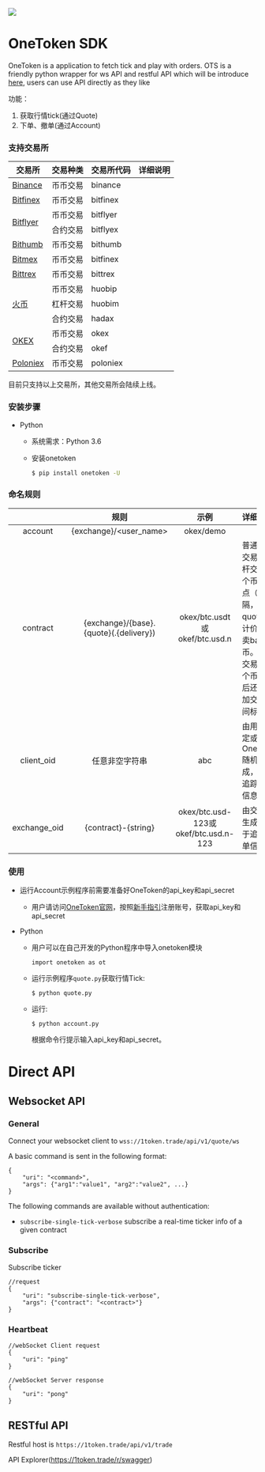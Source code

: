 ![](https://img.shields.io/badge/PYTHON-3.6%2B-green.svg)


OneToken SDK
====
OneToken is a application to fetch tick and play with orders. OTS is a friendly python wrapper for ws API and restful API which will be introduce [here](#direct-api),  users can use API directly as they like

功能：

1. 获取行情tick(通过Quote)
2. 下单、撤单(通过Account)

### 支持交易所
<table>
<thead>
<tr>
<th>交易所</th>
<th>交易种类</th>
<th>交易所代码</th>
<th>详细说明</th>
</tr>
</thead>
<tbody>
<tr>
<td><a href="https://www.binance.com/">Binance</a></td>
<td>币币交易</td>
<td>binance</td>
<td></td>
</tr>
<tr>
<td><a href="https://www.bitfinex.com/">Bitfinex</a></td>
<td>币币交易</td>
<td>bitfinex</td>
<td></td>
</tr>
<tr>
<td rowspan="2"><a href="https://bitflyer.jp/">Bitflyer</a></td>
<td>币币交易</td>
<td>bitflyer</td>
<td></td>
</tr>
<tr>
<td>合约交易</td>
<td>bitflyex</td>
<td></td>
</tr>
<tr>
<td><a href="https://www.bithumb.com/">Bithumb</a></td>
<td>币币交易</td>
<td>bithumb</td>
<td></td>
</tr>
<tr>
<td><a href="https://www.bitmex.com/">Bitmex</a></td>
<td>币币交易</td>
<td>bitfinex</td>
<td></td>
</tr>
<tr>
<td><a href="https://bittrex.com/">Bittrex</a></td>
<td>币币交易</td>
<td>bittrex</td>
<td></td>
</tr>
<tr>
<td rowspan="3"><a href="https://www.huobipro.com/">火币</a></td>
<td>币币交易</td>
<td>huobip</td>
<td></td>
</tr>
<tr>
<td>杠杆交易</td>
<td>huobim</td>
<td></td>
</tr>
<tr>
<td>合约交易</td>
<td>hadax</td>
<td></td>
</tr>
<tr>
<td rowspan="2"><a href="https://www.okex.com/">OKEX</a></td>
<td>币币交易</td>
<td>okex</td>
<td></td>
</tr>
<tr>
<td>合约交易</td>
<td>okef</td>
<td></td>
</tr>
<tr>
<td><a href="https://www.huobipro.com/">Poloniex</a></td>
<td>币币交易</td>
<td>poloniex</td>
<td></td>
</tr>
</tbody>
</table>

目前只支持以上交易所，其他交易所会陆续上线。


### 安装步骤

* Python
    
    * 系统需求：Python 3.6
    
    * 安装onetoken
    
        ```bash
        $ pip install onetoken -U
        ```
    

### 命名规则

| | 规则 | 示例 | 详细解释 |
|:---:|:---:|:---:|:---|
|account|{exchange}/<user_name> | okex/demo|
|contract|{exchange}/{base}.{quote}(.{delivery}) | okex/btc.usdt或okef/btc.usd.n | 普通币币交易和杠杆交易两个币种用点（.）分隔，用quote货币计价来买卖base货币。合约交易在两个币种之后还要添加交割时间标识。
|client_oid|任意非空字符串| abc |由用户指定或者由OneToken随机生成，用于追踪订单信息。
|exchange_oid|{contract}-{string} | okex/btc.usd-123或okef/btc.usd.n-123 |由交易所生成，用于追踪订单信息。


### 使用

* 运行Account示例程序前需要准备好OneToken的api_key和api_secret

    * 用户请访问[OneToken官网](https://1token.trade/)，按照[新手指引](https://1token.trade/r/ot-guide/index)注册账号，获取api_key和api_secret
    
    
* Python

    * 用户可以在自己开发的Python程序中导入onetoken模块
    
        ```
        import onetoken as ot
        ```
    
    * 运行示例程序`quote.py`获取行情Tick:
    
        `$ python quote.py`
    
    * 运行:
    
        `$ python account.py`
    
        根据命令行提示输入api_key和api_secret。


Direct API
===

Websocket API
--
### General

Connect your websocket client to `wss://1token.trade/api/v1/quote/ws`

A basic command is sent in the following format:
```$xslt
{
    "uri": "<command>",
    "args": {"arg1":"value1", "arg2":"value2", ...}
}
```
The following commands are available without authentication:
* `subscribe-single-tick-verbose` subscribe a real-time ticker info of a given contract 

### Subscribe
Subscribe ticker
```$xslt
//request
{
    "uri": "subscribe-single-tick-verbose", 
    "args": {"contract": "<contract>"}
}
```

### Heartbeat
```     
//webSocket Client request
{
    "uri": "ping"
}

//webSocket Server response
{
    "uri": "pong"
} 
```

RESTful API
--

Restful host is `https://1token.trade/api/v1/trade`

API Explorer(https://1token.trade/r/swagger)